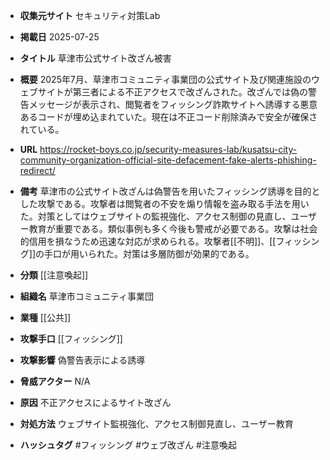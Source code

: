 - **収集元サイト**
セキュリティ対策Lab

- **掲載日**
2025-07-25

- **タイトル**
草津市公式サイト改ざん被害

- **概要**
2025年7月、草津市コミュニティ事業団の公式サイト及び関連施設のウェブサイトが第三者による不正アクセスで改ざんされた。改ざんでは偽の警告メッセージが表示され、閲覧者をフィッシング詐欺サイトへ誘導する悪意あるコードが埋め込まれていた。現在は不正コード削除済みで安全が確保されている。

- **URL**
https://rocket-boys.co.jp/security-measures-lab/kusatsu-city-community-organization-official-site-defacement-fake-alerts-phishing-redirect/

- **備考**
草津市の公式サイト改ざんは偽警告を用いたフィッシング誘導を目的とした攻撃である。攻撃者は閲覧者の不安を煽り情報を盗み取る手法を用いた。対策としてはウェブサイトの監視強化、アクセス制御の見直し、ユーザー教育が重要である。類似事例も多く今後も警戒が必要である。攻撃は社会的信用を損なうため迅速な対応が求められる。攻撃者[[不明]]、[[フィッシング]]の手口が用いられた。対策は多層防御が効果的である。

- **分類**
[[注意喚起]]

- **組織名**
草津市コミュニティ事業団

- **業種**
[[公共]]

- **攻撃手口**
[[フィッシング]]

- **攻撃影響**
偽警告表示による誘導

- **脅威アクター**
N/A

- **原因**
不正アクセスによるサイト改ざん

- **対処方法**
ウェブサイト監視強化、アクセス制御見直し、ユーザー教育

- **ハッシュタグ**
#フィッシング #ウェブ改ざん #注意喚起
